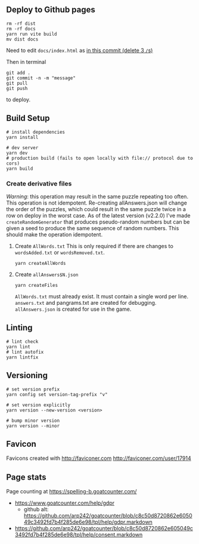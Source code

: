 ## Deploy to Github pages
```shell
rm -rf dist
rm -rf docs
yarn run vite build
mv dist docs
```
Need to edit `docs/index.html` as [in this commit (delete 3 `/`s)](https://github.com/ConorSheehan1/spelling-bee/commit/33f233365ccb67b928169234be5842beab25d463)

Then in terminal
```terminal
git add .
git commit -n -m "message"
git pull
git push
```
to deploy.

## Build Setup

```shell
# install dependencies
yarn install

# dev server
yarn dev
# production build (fails to open locally with file:// protocol due to cors)
yarn build
```

### Create derivative files

_Warning_: this operation may result in the same puzzle repeating too often.
This operation is not idempotent. Re-creating allAnswers.json will change the order of the puzzles, which could result in the same puzzle twice in a row on deploy in the worst case. As of the latest version (v2.2.0) I've made `createRandomGenerator` that produces pseudo-random numbers but can be given a seed to produce the same sequence of random numbers. This should make the operation idempotent.

1. Create `AllWords.txt`
   This is only required if there are changes to `wordsAdded.txt` or `wordsRemoved.txt`.

   ```shell
   yarn createAllWords
   ```

2. Create `allAnswers$N.json`

   ```shell
   yarn createFiles
   ```

   `AllWords.txt` must already exist. It must contain a single word per line.
   `answers.txt` and pangrams.txt are created for debugging.
   `allAnswers.json` is created for use in the game.

## Linting

```
# lint check
yarn lint
# lint autofix
yarn lintfix
```

## Versioning

```shell
# set version prefix
yarn config set version-tag-prefix "v"

# set version explicitly
yarn version --new-version <version>

# bump minor version
yarn version --minor
```

## Favicon

Favicons created with http://faviconer.com
http://faviconer.com/user/17914

## Page stats

Page counting at https://spelling-b.goatcounter.com/

- https://www.goatcounter.com/help/gdpr
  - github alt: https://github.com/arp242/goatcounter/blob/c8c50d8720862e605049c3492fd7b4f285de6e98/tpl/help/gdpr.markdown
- https://github.com/arp242/goatcounter/blob/c8c50d8720862e605049c3492fd7b4f285de6e98/tpl/help/consent.markdown
